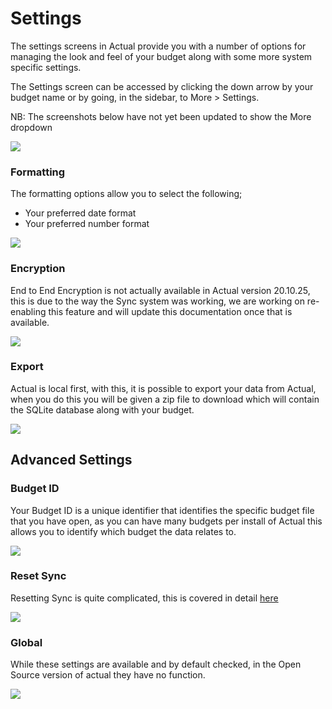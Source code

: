 # Settings

The settings screens in Actual provide you with a number of options for managing the look and feel of your budget along with some more system specific settings.

The Settings screen can be accessed by clicking the down arrow by your budget name or by going, in the sidebar, to More > Settings.

NB: The screenshots below have not yet been updated to show the More dropdown

![](/img/using-actual/settings-1.png)



### Formatting

The formatting options allow you to select the following;

- Your preferred date format
- Your preferred number format

![](/img/using-actual/settings-1.png)

### Encryption

End to End Encryption is not actually available in Actual version 20.10.25, this is due to the way the Sync system was working, we are working on re-enabling this feature and will update this documentation once that is available.

![](/img/using-actual/settings-1.png)

### Export

Actual is local first, with this, it is possible to export your data from Actual, when you do this you will be given a zip file to download which will contain the SQLite database along with your budget.

![](/img/using-actual/settings-1.png)

## Advanced Settings

### Budget ID

Your Budget ID is a unique identifier that identifies the specific budget file that you have open, as you can have many budgets per install of Actual this allows you to identify which budget the data relates to.

![](/img/using-actual/settings-2.png)

### Reset Sync

Resetting Sync is quite complicated, this is covered in detail [here](../getting-started/sync.md#what-does-resetting-sync-mean)

![](/img/using-actual/settings-2.png)

### Global

While these settings are available and by default checked, in the Open Source version of actual they have no function.

![](/img/using-actual/settings-3.png)
